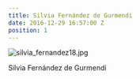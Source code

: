 ```yaml
---
title: Silvia Fernández de Gurmendi
date: 2016-12-29 16:57:00 Z
position: 1
---
```


![silvia_fernandez18.jpg](/uploads/silvia_fernandez18.jpg)

Silvia Fernández de Gurmendi